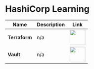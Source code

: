 # HashiCorp Learning

| Name | Description | Link |
|--|--|--|
| **Terraform** | n/a | <a href="https://learn.hashicorp.com/collections/terraform/azure-get-started"><img src="https://github.com/jcabeza/azure/blob/main/docs/assets/reshot-icon-link.svg?raw=true" width="50"/></a> |
| **Vault** | n/a | <a href="https://www.hashicorp.com/products/vault"><img src="https://github.com/jcabeza/azure/blob/main/docs/assets/reshot-icon-link.svg?raw=true" width="50"/></a> |